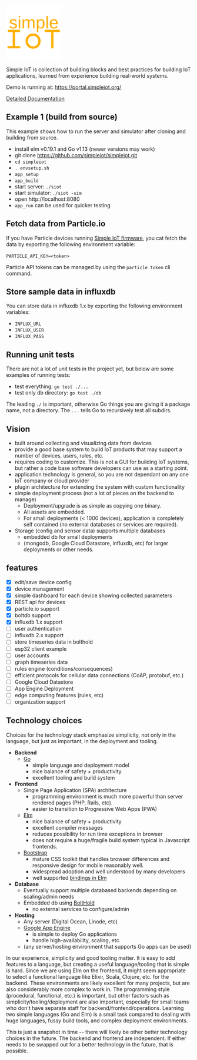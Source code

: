 <img src="docs/simple-iot-logo.png?raw=true" width="150">

Simple IoT is collection of building blocks and best practices
for building IoT applications, learned from experience building
real-world systems.

Demo is running at: https://portal.simpleiot.org/

[Detailed Documentation](docs/README.md)

## Example 1 (build from source)

This example shows how to run the server and simulator after cloning and building from source.

- install elm v0.19.1 and Go v1.13 (newer versions may work)
- git clone https://github.com/simpleiot/simpleiot.git
- `cd simpleiot`
- `. envsetup.sh`
- `app_setup`
- `app_build`
- start server: `./siot`
- start simulator: `./siot -sim`
- open http://localhost:8080
- `app_run` can be used for quicker testing

## Fetch data from Particle.io

If you have Particle devices running
[Simple IoT firmware](https://github.com/simpleiot/firmware), you cat fetch the data by
exporting the following environment variable:

`PARTICLE_API_KEY=<token>`

Particle API tokens can be managed by using the `particle token` cli command.

## Store sample data in influxdb

You can store data in influxdb 1.x by exporting the following environment variables:

- `INFLUX_URL`
- `INFLUX_USER`
- `INFLUX_PASS`

## Running unit tests

There are not a lot of unit tests in the project yet, but below are some examples of
running tests:

- test everything: `go test ./...`
- test only db directory: `go test ./db`

The leading `./` is important, otherwise Go things you are giving it a package name,
not a directory. The `...` tells Go to recursively test all subdirs.

## Vision

- built around collecting and visualizing data from devices
- provide a good base system to build IoT products that may support a number of devices, users, rules, etc.
- requires coding to customize. This is not a GUI for building IoT systems,
  but rather a code base software developers can use as a starting point.
- application technology is general, so you are not dependant on any one
  IoT company or cloud provider
- plugin architecture for extending the system with custom functionality
- simple deployment process (not a lot of pieces on the backend to manage)
  - Deployment/upgrade is as simple as copying one binary.
  - All assets are embedded.
  - For small deployments (< 1000 devices), application is completely self contained
    (no external databases or services are required).
- Storage (config and sensor data) supports multiple databases
  - embedded db for small deployments
  - (mongodb, Google Cloud Datastore, influxdb, etc) for larger deployments or other
    needs.

## features

- [x] edit/save device config
- [x] device management
- [x] simple dashboard for each device showing collected parameters
- [x] REST api for devices
- [x] particle.io support
- [x] boltdb support
- [x] influxdb 1.x support
- [ ] user authentication
- [ ] influxdb 2.x support
- [ ] store timeseries data in bolthold
- [ ] esp32 client example
- [ ] user accounts
- [ ] graph timeseries data
- [ ] rules engine (conditions/consequences)
- [ ] efficient protocols for cellular data connections (CoAP, protobuf, etc.)
- [ ] Google Cloud Datastore
- [ ] App Engine Deployment
- [ ] edge computing features (rules, etc)
- [ ] organization support

## Technology choices

Choices for the technology stack emphasize simplicity, not only in the
language, but just as important, in the deployment and tooling.

- **Backend**
  - [Go](https://golang.org/)
    - simple language and deployment model
    - nice balance of safety + productivity
    - excellent tooling and build system
- **Frontend**
  - Single Page Application (SPA) architecture
    - programming environment is much more powerful than server rendered
      pages (PHP, Rails, etc).
    - easier to transition to Progressive Web Apps (PWA)
  - [Elm](https://elm-lang.org/)
    - nice balance of safety + productivity
    - excellent compiler messages
    - reduces possibility for run time exceptions in browser
    - does not require a huge/fragile build system typical in
      Javascript frontends.
  - [Bootstrap](http://getbootstrap.com/)
    - mature CSS toolkit that handles browser differences and
      responsive design for mobile reasonably well.
    - widespread adoption and well understood by many developers
    - well supported [bindings in Elm](https://package.elm-lang.org/packages/rundis/elm-bootstrap/latest/)
- **Database**
  - Eventually support multiple databased backends depending on scaling/admin needs
  - Embedded db using [BoltHold](https://github.com/timshannon/bolthold)
    - no external services to configure/admin
- **Hosting**
  - Any server (Digital Ocean, Linode, etc)
  - [Google App Engine](https://cloud.google.com/appengine/)
    - is simple to deploy Go applications
    - handle high-availability, scaling, etc.
  - (any server/hosting environment that supports Go apps can be used)

In our experience, simplicity and good tooling matter. It is easy to add features
to a language, but creating a useful language/tooling that is simple is hard.
Since we are using Elm on the frontend, it might seem appropriate to select
a functional language like Elixir, Scala, Clojure, etc. for the backend. These
environments are likely excellent for many projects, but are also considerably more
complex to work in. The programming style (procedural, functional, etc.) is important,
but other factors such as simplicity/tooling/deployment are also important, especially
for small teams who don't have separate staff for backend/frontend/operations. Learning two
simple languages (Go and Elm) is a small task compared to dealing with huge
languages, fussy build tools, and complex deployment environments.

This is just a snapshot in time -- there will likely be other better technology choices in the
future. The backend and frontend are independent. If either needs
to be swapped out for a better technology in the future, that is possible.

